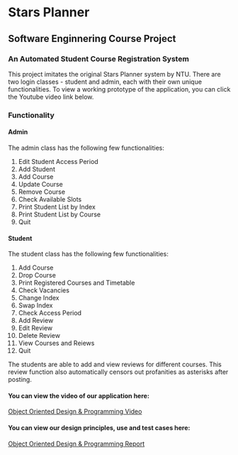 # Stars Planner
## Software Enginnering Course Project
### An Automated Student Course Registration System 

This project imitates the original Stars Planner system by NTU. There are two login classes - student and admin, each with their own unique functionalities. To view a working prototype of the application, you can click the Youtube video link below.

### Functionality
#### Admin
The admin class has the following few functionalities:
1. Edit Student Access Period
2. Add Student
3. Add Course
4. Update Course
5. Remove Course
6. Check Available Slots
7. Print Student List by Index
8. Print Student List by Course
9. Quit



#### Student
The student class has the following few functionalities:
1. Add Course
2. Drop Course
3. Print Registered Courses and Timetable
4. Check Vacancies
5. Change Index
6. Swap Index
7. Check Access Period
8. Add Review
9. Edit Review
10. Delete Review
11. View Courses and Reiews
12. Quit

The students are able to add and view reviews for different courses. This review function also automatically censors out profanities as asterisks after posting.

#### You can view the video of our application here:
[Object Oriented Design & Programming Video](https://www.youtube.com/watch?v=giI-WNFpD8A)

#### You can view our design principles, use and test cases here:
[Object Oriented Design & Programming Report](https://docs.google.com/document/d/1CCrxWt_aNIAdT0MYMUbJhZ0c-mgwrGKgRvSYvtBTxF8/edit?usp=sharing)
